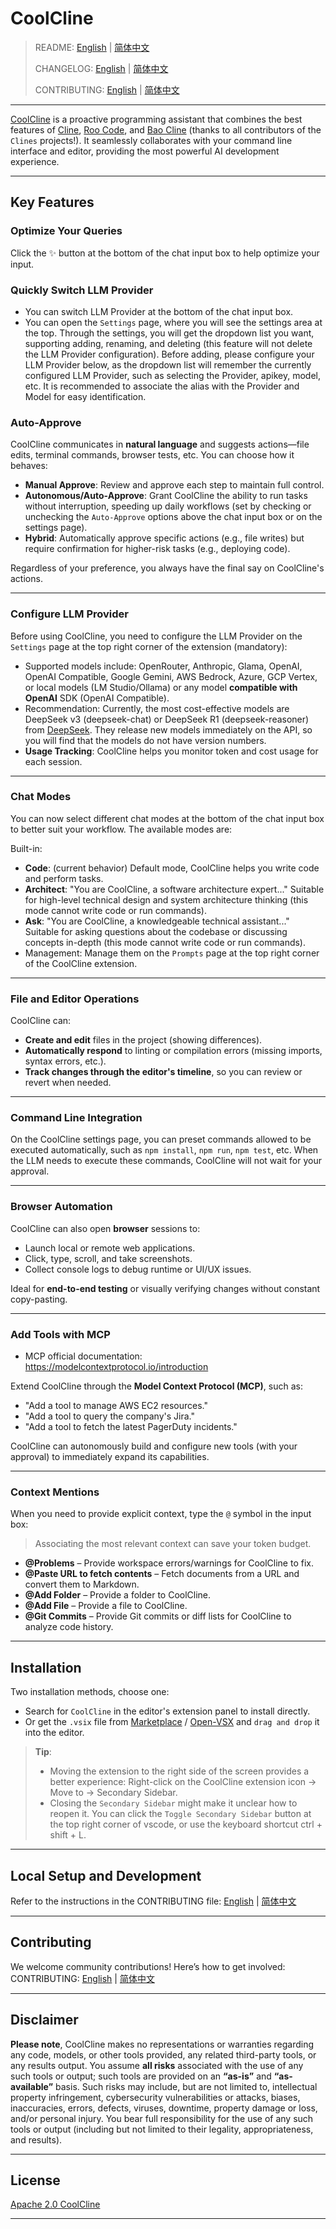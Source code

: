 # CoolCline

> README: [English](README.md) | [简体中文](https://gitee.com/coolcline/coolcline/blob/main/README_zh.md)
>
> CHANGELOG: [English](CHANGELOG.md) | [简体中文](https://gitee.com/coolcline/coolcline/blob/main/CHANGELOG_zh.md)
>
> CONTRIBUTING: [English](CONTRIBUTING.md) | [简体中文](https://gitee.com/coolcline/coolcline/blob/main/CONTRIBUTING_zh.md)

---

[CoolCline](https://gitee.com/coolcline/coolcline.git) is a proactive programming assistant that combines the best features of [Cline](https://github.com/cline/cline.git), [Roo Code](https://github.com/RooVetGit/Roo-Code.git), and [Bao Cline](https://github.com/jnorthrup/Bao-Cline.git) (thanks to all contributors of the `Clines` projects!). It seamlessly collaborates with your command line interface and editor, providing the most powerful AI development experience.

---

## Key Features

### Optimize Your Queries

Click the ✨ button at the bottom of the chat input box to help optimize your input.

### Quickly Switch LLM Provider

- You can switch LLM Provider at the bottom of the chat input box.
- You can open the `Settings` page, where you will see the settings area at the top. Through the settings, you will get the dropdown list you want, supporting adding, renaming, and deleting (this feature will not delete the LLM Provider configuration). Before adding, please configure your LLM Provider below, as the dropdown list will remember the currently configured LLM Provider, such as selecting the Provider, apikey, model, etc. It is recommended to associate the alias with the Provider and Model for easy identification.

### Auto-Approve

CoolCline communicates in **natural language** and suggests actions—file edits, terminal commands, browser tests, etc. You can choose how it behaves:

- **Manual Approve**: Review and approve each step to maintain full control.
- **Autonomous/Auto-Approve**: Grant CoolCline the ability to run tasks without interruption, speeding up daily workflows (set by checking or unchecking the `Auto-Approve` options above the chat input box or on the settings page).
- **Hybrid**: Automatically approve specific actions (e.g., file writes) but require confirmation for higher-risk tasks (e.g., deploying code).

Regardless of your preference, you always have the final say on CoolCline's actions.

---

### Configure LLM Provider

Before using CoolCline, you need to configure the LLM Provider on the `Settings` page at the top right corner of the extension (mandatory):

- Supported models include: OpenRouter, Anthropic, Glama, OpenAI, OpenAI Compatible, Google Gemini, AWS Bedrock, Azure, GCP Vertex, or local models (LM Studio/Ollama) or any model **compatible with OpenAI** SDK (OpenAI Compatible).
- Recommendation: Currently, the most cost-effective models are DeepSeek v3 (deepseek-chat) or DeepSeek R1 (deepseek-reasoner) from [DeepSeek](https://platform.deepseek.com/usage). They release new models immediately on the API, so you will find that the models do not have version numbers.
- **Usage Tracking**: CoolCline helps you monitor token and cost usage for each session.

---

### Chat Modes

You can now select different chat modes at the bottom of the chat input box to better suit your workflow. The available modes are:

Built-in:

- **Code**: (current behavior) Default mode, CoolCline helps you write code and perform tasks.
- **Architect**: "You are CoolCline, a software architecture expert..." Suitable for high-level technical design and system architecture thinking (this mode cannot write code or run commands).
- **Ask**: "You are CoolCline, a knowledgeable technical assistant..." Suitable for asking questions about the codebase or discussing concepts in-depth (this mode cannot write code or run commands).
- Management: Manage them on the `Prompts` page at the top right corner of the CoolCline extension.

---

### File and Editor Operations

CoolCline can:

- **Create and edit** files in the project (showing differences).
- **Automatically respond** to linting or compilation errors (missing imports, syntax errors, etc.).
- **Track changes through the editor's timeline**, so you can review or revert when needed.

---

### Command Line Integration

On the CoolCline settings page, you can preset commands allowed to be executed automatically, such as `npm install`, `npm run`, `npm test`, etc. When the LLM needs to execute these commands, CoolCline will not wait for your approval.

---

### Browser Automation

CoolCline can also open **browser** sessions to:

- Launch local or remote web applications.
- Click, type, scroll, and take screenshots.
- Collect console logs to debug runtime or UI/UX issues.

Ideal for **end-to-end testing** or visually verifying changes without constant copy-pasting.

---

### Add Tools with MCP

- MCP official documentation: https://modelcontextprotocol.io/introduction

Extend CoolCline through the **Model Context Protocol (MCP)**, such as:

- "Add a tool to manage AWS EC2 resources."
- "Add a tool to query the company's Jira."
- "Add a tool to fetch the latest PagerDuty incidents."

CoolCline can autonomously build and configure new tools (with your approval) to immediately expand its capabilities.

---

### Context Mentions

When you need to provide explicit context, type the `@` symbol in the input box:

> Associating the most relevant context can save your token budget.

- **@Problems** – Provide workspace errors/warnings for CoolCline to fix.
- **@Paste URL to fetch contents** – Fetch documents from a URL and convert them to Markdown.
- **@Add Folder** – Provide a folder to CoolCline.
- **@Add File** – Provide a file to CoolCline.
- **@Git Commits** – Provide Git commits or diff lists for CoolCline to analyze code history.

---

## Installation

Two installation methods, choose one:

- Search for `CoolCline` in the editor's extension panel to install directly.
- Or get the `.vsix` file from [Marketplace](https://marketplace.visualstudio.com/items?itemName=CoolCline.coolcline) / [Open-VSX](https://open-vsx.org/extension/CoolCline/coolcline) and `drag and drop` it into the editor.

> **Tip**:
>
> - Moving the extension to the right side of the screen provides a better experience: Right-click on the CoolCline extension icon -> Move to -> Secondary Sidebar.
> - Closing the `Secondary Sidebar` might make it unclear how to reopen it. You can click the `Toggle Secondary Sidebar` button at the top right corner of vscode, or use the keyboard shortcut ctrl + shift + L.

---

## Local Setup and Development

Refer to the instructions in the CONTRIBUTING file: [English](./CONTRIBUTING.md) | [简体中文](https://gitee.com/coolcline/coolcline/blob/main/CONTRIBUTING_zh.md)

---

## Contributing

We welcome community contributions! Here’s how to get involved:
CONTRIBUTING: [English](./CONTRIBUTING.md) | [简体中文](https://gitee.com/coolcline/coolcline/blob/main/CONTRIBUTING_zh.md)

---

## Disclaimer

**Please note**, CoolCline makes no representations or warranties regarding any code, models, or other tools provided, any related third-party tools, or any results output. You assume **all risks** associated with the use of any such tools or output; such tools are provided on an **“as-is”** and **“as-available”** basis. Such risks may include, but are not limited to, intellectual property infringement, cybersecurity vulnerabilities or attacks, biases, inaccuracies, errors, defects, viruses, downtime, property damage or loss, and/or personal injury. You bear full responsibility for the use of any such tools or output (including but not limited to their legality, appropriateness, and results).

---

## License

[Apache 2.0 CoolCline](./LICENSE)

---
